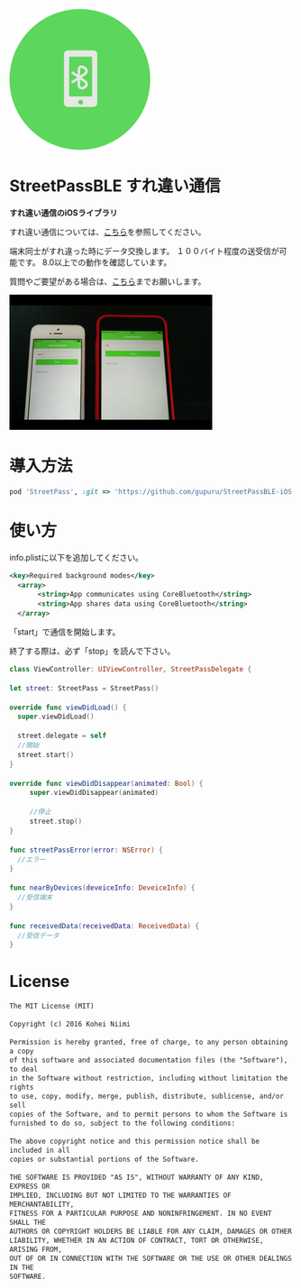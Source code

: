 ![header](https://raw.githubusercontent.com/gupuru/StreetPassBLE-iOS/assets/icon.png)

# StreetPassBLE すれ違い通信

**すれ違い通信のiOSライブラリ**

すれ違い通信については、[こちら](https://ja.wikipedia.org/wiki/%E3%81%99%E3%82%8C%E3%81%A1%E3%81%8C%E3%81%84%E9%80%9A%E4%BF%A1)を参照してください。

端末同士がすれ違った時にデータ交換します。
１００バイト程度の送受信が可能です。
8.0以上での動作を確認しています。

質問やご要望がある場合は、[こちら](https://github.com/gupuru/StreetPassBLE-iOS/issues/8)までお願いします。

![Animation](https://raw.githubusercontent.com/gupuru/StreetPassBLE-iOS/assets/demo.gif)

# 導入方法

``` ruby
pod 'StreetPass', :git => 'https://github.com/gupuru/StreetPassBLE-iOS.git'
```

# 使い方

info.plistに以下を追加してください。

``` xml
<key>Required background modes</key>
  <array>
       <string>App communicates using CoreBluetooth</string>
       <string>App shares data using CoreBluetooth</string>
  </array>
```

「start」で通信を開始します。

終了する際は、必ず「stop」を読んで下さい。


``` swift
class ViewController: UIViewController, StreetPassDelegate {

let street: StreetPass = StreetPass()

override func viewDidLoad() {
  super.viewDidLoad()

  street.delegate = self
  //開始
  street.start()
}

override func viewDidDisappear(animated: Bool) {
     super.viewDidDisappear(animated)

     //停止
     street.stop()
}

func streetPassError(error: NSError) {
  //エラー
}

func nearByDevices(deveiceInfo: DeveiceInfo) {
  //受信端末
}

func receivedData(receivedData: ReceivedData) {
  //受信データ
}
```

# License

```
The MIT License (MIT)

Copyright (c) 2016 Kohei Niimi

Permission is hereby granted, free of charge, to any person obtaining a copy
of this software and associated documentation files (the "Software"), to deal
in the Software without restriction, including without limitation the rights
to use, copy, modify, merge, publish, distribute, sublicense, and/or sell
copies of the Software, and to permit persons to whom the Software is
furnished to do so, subject to the following conditions:

The above copyright notice and this permission notice shall be included in all
copies or substantial portions of the Software.

THE SOFTWARE IS PROVIDED "AS IS", WITHOUT WARRANTY OF ANY KIND, EXPRESS OR
IMPLIED, INCLUDING BUT NOT LIMITED TO THE WARRANTIES OF MERCHANTABILITY,
FITNESS FOR A PARTICULAR PURPOSE AND NONINFRINGEMENT. IN NO EVENT SHALL THE
AUTHORS OR COPYRIGHT HOLDERS BE LIABLE FOR ANY CLAIM, DAMAGES OR OTHER
LIABILITY, WHETHER IN AN ACTION OF CONTRACT, TORT OR OTHERWISE, ARISING FROM,
OUT OF OR IN CONNECTION WITH THE SOFTWARE OR THE USE OR OTHER DEALINGS IN THE
SOFTWARE.
```
